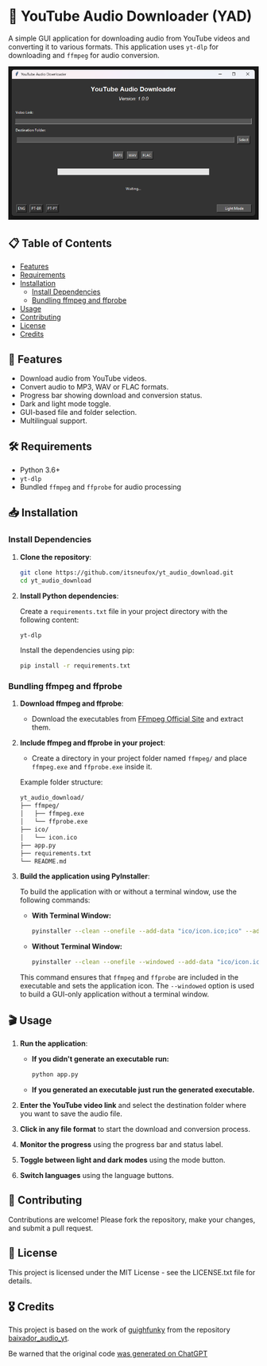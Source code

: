 # 🎵 YouTube Audio Downloader (YAD)

A simple GUI application for downloading audio from YouTube videos and converting it to various formats. This application uses `yt-dlp` for downloading and `ffmpeg` for audio conversion.

<p align="center">
  <img src="img/screenshot.png" alt="Screenshot">
</p>

## 📋 Table of Contents

- [Features](#features)
- [Requirements](#requirements)
- [Installation](#installation)
  - [Install Dependencies](#install-dependencies)
  - [Bundling ffmpeg and ffprobe](#bundling-ffmpeg-and-ffprobe)
- [Usage](#usage)
- [Contributing](#contributing)
- [License](#license)
- [Credits](#credits)

## 🚀 Features

- Download audio from YouTube videos.
- Convert audio to MP3, WAV or FLAC formats.
- Progress bar showing download and conversion status.
- Dark and light mode toggle.
- GUI-based file and folder selection.
- Multilingual support.

## 🛠️ Requirements

- Python 3.6+
- `yt-dlp`
- Bundled `ffmpeg` and `ffprobe` for audio processing

## 📥 Installation

### Install Dependencies

1. **Clone the repository**:

    ```bash
    git clone https://github.com/itsneufox/yt_audio_download.git
    cd yt_audio_download
    ```

2. **Install Python dependencies**:

    Create a `requirements.txt` file in your project directory with the following content:

    ```
    yt-dlp
    ```

    Install the dependencies using pip:

    ```bash
    pip install -r requirements.txt
    ```

### Bundling ffmpeg and ffprobe

1. **Download ffmpeg and ffprobe**:

    - Download the executables from [FFmpeg Official Site](https://ffmpeg.org/download.html) and extract them.

2. **Include ffmpeg and ffprobe in your project**:

    - Create a directory in your project folder named `ffmpeg/` and place `ffmpeg.exe` and `ffprobe.exe` inside it.

    Example folder structure:

    ```
    yt_audio_download/
    ├── ffmpeg/
    │   ├── ffmpeg.exe
    │   └── ffprobe.exe
    ├── ico/
    │   └── icon.ico
    ├── app.py
    ├── requirements.txt
    └── README.md
    ```

3. **Build the application using PyInstaller**:

    To build the application with or without a terminal window, use the following commands:

    - **With Terminal Window:**

        ```bash
        pyinstaller --clean --onefile --add-data "ico/icon.ico;ico" --add-data "ico/icon.png;ico" --add-data "ffmpeg/ffmpeg.exe;ffmpeg" --add-data "ffmpeg/ffprobe.exe;ffmpeg" --icon="ico/icon.ico" app.py
        ```

    - **Without Terminal Window:**

        ```bash
        pyinstaller --clean --onefile --windowed --add-data "ico/icon.ico;ico" --add-data "ico/icon.png;ico" --add-data "ffmpeg/ffmpeg.exe;ffmpeg" --add-data "ffmpeg/ffprobe.exe;ffmpeg" --icon="ico/icon.ico" app.py
        ```

    This command ensures that `ffmpeg` and `ffprobe` are included in the executable and sets the application icon. The `--windowed` option is used to build a GUI-only application without a terminal window.

## 🎬 Usage

1. **Run the application**:

    - **If you didn't generate an executable run:**

        ```bash
        python app.py
        ```
        
    - **If you generated an executable just run the generated executable.**
      

2. **Enter the YouTube video link** and select the destination folder where you want to save the audio file.

3. **Click in any file format** to start the download and conversion process.

4. **Monitor the progress** using the progress bar and status label.

5. **Toggle between light and dark modes** using the mode button.

6. **Switch languages** using the language buttons.

## 🤝 Contributing

Contributions are welcome! Please fork the repository, make your changes, and submit a pull request.

## 📝 License

This project is licensed under the MIT License - see the LICENSE.txt file for details.

## 🎖️ Credits

This project is based on the work of [guighfunky](https://github.com/guighfunky) from the repository [baixador_audio_yt](https://github.com/guighfunky/baixador_audio_yt).

Be warned that the original code [was generated on ChatGPT](https://x.com/funkyblackcat/status/1794527287343276539)
